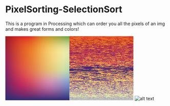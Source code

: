 # PixelSorting-SelectionSort

This is a program in Processing which can order you all the pixels of an img and makes great forms and colors!

![alt text](pixelSortingAnimation/composed.png?raw=true "Composed image")
![alt text](pixelSortingAnimation/composed_2.pngraw=true "Composed image 2")
